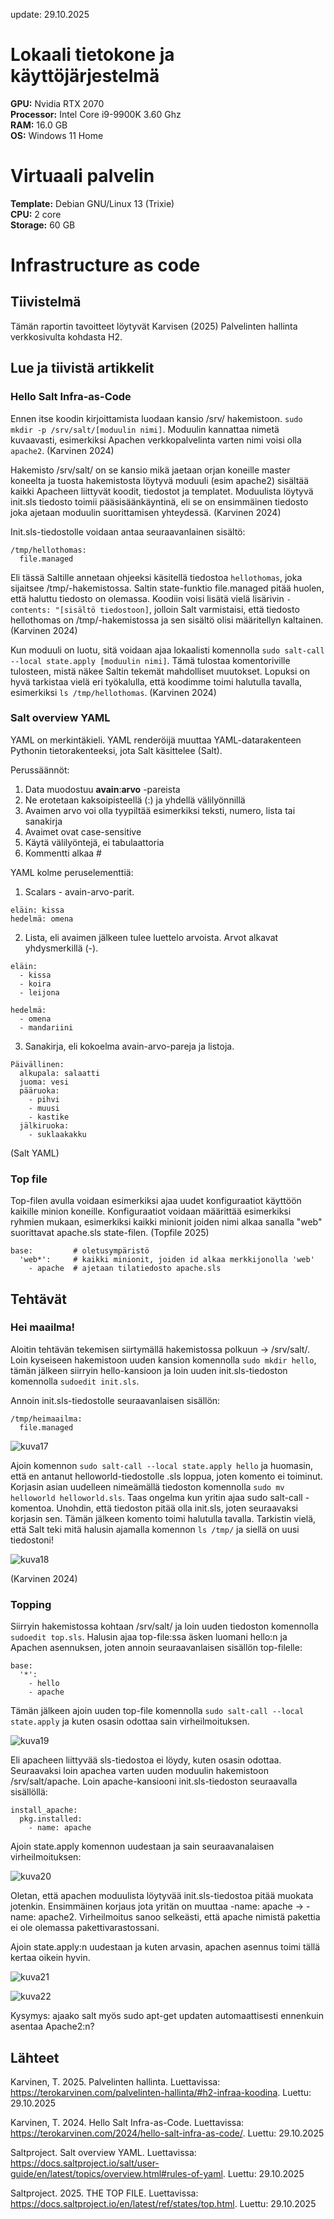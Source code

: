update: 29.10.2025  

# Lokaali tietokone ja käyttöjärjestelmä
**GPU:** Nvidia RTX 2070  
**Processor:** Intel Core i9-9900K 3.60 Ghz    
**RAM:** 16.0 GB  
**OS:**  Windows 11 Home  

# Virtuaali palvelin
**Template:** Debian GNU/Linux 13 (Trixie)  
**CPU:** 2 core  
**Storage:** 60 GB  

# Infrastructure as code

## Tiivistelmä

Tämän raportin tavoitteet löytyvät Karvisen (2025) Palvelinten hallinta verkkosivulta kohdasta H2.  

## Lue ja tiivistä artikkelit

### Hello Salt Infra-as-Code

Ennen itse koodin kirjoittamista luodaan kansio /srv/ hakemistoon. `sudo mkdir -p /srv/salt/[moduulin nimi]`. Moduulin kannattaa nimetä kuvaavasti, esimerkiksi Apachen verkkopalvelinta varten nimi voisi olla `apache2`. (Karvinen 2024)  

Hakemisto /srv/salt/ on se kansio mikä jaetaan orjan koneille master koneelta ja tuosta hakemistosta löytyvä moduuli (esim apache2) sisältää kaikki Apacheen liittyvät koodit, tiedostot ja templatet. Moduulista löytyvä init.sls tiedosto toimii pääsisäänkäyntinä, eli se on ensimmäinen tiedosto joka ajetaan moduulin suorittamisen yhteydessä. (Karvinen 2024)  

Init.sls-tiedostolle voidaan antaa seuraavanlainen sisältö:  
```
/tmp/hellothomas:
  file.managed
```
Eli tässä Saltille annetaan ohjeeksi käsitellä tiedostoa `hellothomas`, joka sijaitsee /tmp/-hakemistossa. Saltin state-funktio file.managed pitää huolen, että haluttu tiedosto on olemassa. Koodiin voisi lisätä vielä lisärivin `- contents: "[sisältö tiedostoon]`, jolloin Salt varmistaisi, että tiedosto hellothomas on /tmp/-hakemistossa ja sen sisältö olisi määritellyn kaltainen. (Karvinen 2024)  

Kun moduuli on luotu, sitä voidaan ajaa lokaalisti komennolla `sudo salt-call --local state.apply [moduulin nimi]`. Tämä tulostaa komentoriville tulosteen, mistä näkee Saltin tekemät mahdolliset muutokset. Lopuksi on hyvä tarkistaa vielä eri työkalulla, että koodimme toimi halutulla tavalla, esimerkiksi `ls /tmp/hellothomas`. (Karvinen 2024)  

### Salt overview YAML

YAML on merkintäkieli. YAML renderöijä muuttaa YAML-datarakenteen Pythonin tietorakenteeksi, jota Salt käsittelee (Salt).  

Perussäännöt:  
1. Data muodostuu **avain**:**arvo** -pareista
2. Ne erotetaan kaksoipisteellä (:) ja yhdellä välilyönnillä
3. Avaimen arvo voi olla tyypiltää esimerkiksi teksti, numero, lista tai sanakirja
4. Avaimet ovat case-sensitive
5. Käytä välilyöntejä, ei tabulaattoria
6. Kommentti alkaa #

YAML kolme peruselementtiä:  

1. Scalars - avain-arvo-parit.  
```
eläin: kissa
hedelmä: omena
```

2. Lista, eli avaimen jälkeen tulee luettelo arvoista. Arvot alkavat yhdysmerkillä (-).  
```
eläin:
  - kissa
  - koira
  - leijona

hedelmä:
  - omena
  - mandariini
```

3. Sanakirja, eli kokoelma avain-arvo-pareja ja listoja.  
```
Päivällinen:
  alkupala: salaatti
  juoma: vesi
  pääruoka:
    - pihvi
    - muusi
    - kastike
  jälkiruoka:
    - suklaakakku
```  
(Salt YAML)  

### Top file

Top-filen avulla voidaan esimerkiksi ajaa uudet konfiguraatiot käyttöön kaikille minion koneille. Konfiguraatiot voidaan määrittää esimerkiksi ryhmien mukaan, esimerkiksi kaikki minionit joiden nimi alkaa sanalla "web" suorittavat apache.sls state-filen. (Topfile 2025)    
```
base:         # oletusympäristö
  'web*':     # kaikki minionit, joiden id alkaa merkkijonolla 'web'
    - apache  # ajetaan tilatiedosto apache.sls
```

## Tehtävät

### Hei maailma!

Aloitin tehtävän tekemisen siirtymällä hakemistossa polkuun -> /srv/salt/. Loin kyseiseen hakemistoon uuden kansion komennolla `sudo mkdir hello`, tämän jälkeen siirryin hello-kansioon ja loin uuden init.sls-tiedoston komennolla `sudoedit init.sls`.  

Annoin init.sls-tiedostolle seuraavanlaisen sisällön:  
```
/tmp/heimaailma:
  file.managed
```  

![kuva17](./Pictures/kuva17.png)  

Ajoin komennon `sudo salt-call --local state.apply hello` ja huomasin, että en antanut helloworld-tiedostolle .sls loppua, joten komento ei toiminut. Korjasin asian uudelleen nimeämällä tiedoston komennolla `sudo mv helloworld helloworld.sls`. Taas ongelma kun yritin ajaa sudo salt-call -komentoa. Unohdin, että tiedoston pitää olla init.sls, joten seuraavaksi korjasin sen. Tämän jälkeen komento toimi halutulla tavalla. Tarkistin vielä, että Salt teki mitä halusin ajamalla komennon `ls /tmp/` ja siellä on uusi tiedostoni!  

![kuva18](./Pictures/kuva18.png)

(Karvinen 2024)  

### Topping

Siirryin hakemistossa kohtaan /srv/salt/ ja loin uuden tiedoston komennolla `sudoedit top.sls`. Halusin ajaa top-file:ssa äsken luomani hello:n ja Apachen asennuksen, joten annoin seuraavanlaisen sisällön top-filelle:  

```
base:
  '*':
    - hello
    - apache
```

Tämän jälkeen ajoin uuden top-file komennolla `sudo salt-call --local state.apply` ja kuten osasin odottaa sain virheilmoituksen.  

![kuva19](./Pictures/kuva19.png)  

Eli apacheen liittyvää sls-tiedostoa ei löydy, kuten osasin odottaa. Seuraavaksi loin apachea varten uuden moduulin hakemistoon /srv/salt/apache. Loin apache-kansiooni init.sls-tiedoston seuraavalla sisällöllä:  

```
install_apache:
  pkg.installed:
    - name: apache
```

Ajoin state.apply komennon uudestaan ja sain seuraavanalaisen virheilmoituksen:  

![kuva20](./Pictures/kuva20.png)  

Oletan, että apachen moduulista löytyvää init.sls-tiedostoa pitää muokata jotenkin. Ensimmäinen korjaus jota yritän on muuttaa -name: apache -> -name: apache2. Virheilmoitus sanoo selkeästi, että apache nimistä pakettia ei ole olemassa pakettivarastossani.  

Ajoin state.apply:n uudestaan ja kuten arvasin, apachen asennus toimi tällä kertaa oikein hyvin.  

![kuva21](./Pictures/kuva21.png)  

![kuva22](./Pictures/kuva22.png)  

Kysymys: ajaako salt myös sudo apt-get updaten automaattisesti ennenkuin asentaa Apache2:n?  



## Lähteet

Karvinen, T. 2025. Palvelinten hallinta. Luettavissa: https://terokarvinen.com/palvelinten-hallinta/#h2-infraa-koodina. Luettu: 29.10.2025  

Karvinen, T. 2024. Hello Salt Infra-as-Code. Luettavissa: https://terokarvinen.com/2024/hello-salt-infra-as-code/. Luettu: 29.10.2025  

Saltproject. Salt overview YAML. Luettavissa: https://docs.saltproject.io/salt/user-guide/en/latest/topics/overview.html#rules-of-yaml. Luettu: 29.10.2025  

Saltproject. 2025. THE TOP FILE. Luettavissa: https://docs.saltproject.io/en/latest/ref/states/top.html. Luettu: 29.10.2025  





